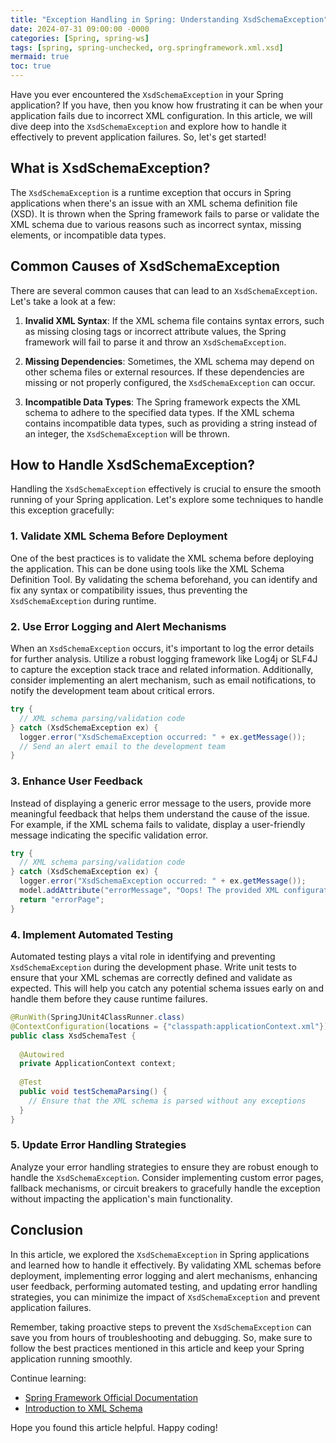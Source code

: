 ```yaml
---
title: "Exception Handling in Spring: Understanding XsdSchemaException"
date: 2024-07-31 09:00:00 -0000
categories: [Spring, spring-ws]
tags: [spring, spring-unchecked, org.springframework.xml.xsd]
mermaid: true
toc: true
---
```



<!-- Meta Description: Understanding XsdSchemaException in Spring and how to handle it effectively to prevent application failures. -->

Have you ever encountered the `XsdSchemaException` in your Spring application? If you have, then you know how frustrating it can be when your application fails due to incorrect XML configuration. In this article, we will dive deep into the `XsdSchemaException` and explore how to handle it effectively to prevent application failures. So, let's get started!

## What is XsdSchemaException?

The `XsdSchemaException` is a runtime exception that occurs in Spring applications when there's an issue with an XML schema definition file (XSD). It is thrown when the Spring framework fails to parse or validate the XML schema due to various reasons such as incorrect syntax, missing elements, or incompatible data types.

## Common Causes of XsdSchemaException

There are several common causes that can lead to an `XsdSchemaException`. Let's take a look at a few:

1. **Invalid XML Syntax**: If the XML schema file contains syntax errors, such as missing closing tags or incorrect attribute values, the Spring framework will fail to parse it and throw an `XsdSchemaException`.

2. **Missing Dependencies**: Sometimes, the XML schema may depend on other schema files or external resources. If these dependencies are missing or not properly configured, the `XsdSchemaException` can occur.

3. **Incompatible Data Types**: The Spring framework expects the XML schema to adhere to the specified data types. If the XML schema contains incompatible data types, such as providing a string instead of an integer, the `XsdSchemaException` will be thrown.

## How to Handle XsdSchemaException?

Handling the `XsdSchemaException` effectively is crucial to ensure the smooth running of your Spring application. Let's explore some techniques to handle this exception gracefully:

### 1. Validate XML Schema Before Deployment

One of the best practices is to validate the XML schema before deploying the application. This can be done using tools like the XML Schema Definition Tool. By validating the schema beforehand, you can identify and fix any syntax or compatibility issues, thus preventing the `XsdSchemaException` during runtime.

### 2. Use Error Logging and Alert Mechanisms

When an `XsdSchemaException` occurs, it's important to log the error details for further analysis. Utilize a robust logging framework like Log4j or SLF4J to capture the exception stack trace and related information. Additionally, consider implementing an alert mechanism, such as email notifications, to notify the development team about critical errors.

```java
try {
  // XML schema parsing/validation code
} catch (XsdSchemaException ex) {
  logger.error("XsdSchemaException occurred: " + ex.getMessage());
  // Send an alert email to the development team
}
```

### 3. Enhance User Feedback

Instead of displaying a generic error message to the users, provide more meaningful feedback that helps them understand the cause of the issue. For example, if the XML schema fails to validate, display a user-friendly message indicating the specific validation error.

```java
try {
  // XML schema parsing/validation code
} catch (XsdSchemaException ex) {
  logger.error("XsdSchemaException occurred: " + ex.getMessage());
  model.addAttribute("errorMessage", "Oops! The provided XML configuration is invalid.");
  return "errorPage";
}
```

### 4. Implement Automated Testing

Automated testing plays a vital role in identifying and preventing `XsdSchemaException` during the development phase. Write unit tests to ensure that your XML schemas are correctly defined and validate as expected. This will help you catch any potential schema issues early on and handle them before they cause runtime failures.

```java
@RunWith(SpringJUnit4ClassRunner.class)
@ContextConfiguration(locations = {"classpath:applicationContext.xml"})
public class XsdSchemaTest {
  
  @Autowired
  private ApplicationContext context;
  
  @Test
  public void testSchemaParsing() {
    // Ensure that the XML schema is parsed without any exceptions
  }
}
```

### 5. Update Error Handling Strategies

Analyze your error handling strategies to ensure they are robust enough to handle the `XsdSchemaException`. Consider implementing custom error pages, fallback mechanisms, or circuit breakers to gracefully handle the exception without impacting the application's main functionality.

## Conclusion

In this article, we explored the `XsdSchemaException` in Spring applications and learned how to handle it effectively. By validating XML schemas before deployment, implementing error logging and alert mechanisms, enhancing user feedback, performing automated testing, and updating error handling strategies, you can minimize the impact of `XsdSchemaException` and prevent application failures.

Remember, taking proactive steps to prevent the `XsdSchemaException` can save you from hours of troubleshooting and debugging. So, make sure to follow the best practices mentioned in this article and keep your Spring application running smoothly.

Continue learning:
- [Spring Framework Official Documentation](https://docs.spring.io/spring-framework/docs/current/reference/html/)
- [Introduction to XML Schema](https://www.w3schools.com/xml/schema_intro.asp)

Hope you found this article helpful. Happy coding!

